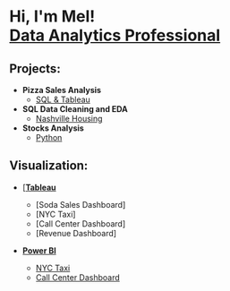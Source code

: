 <h1>Hi, I'm Mel! <br/><a href="https://github.com/mel4data">Data Analytics Professional</a>

<h2> Projects:</h2>

- <b>Pizza Sales Analysis</b>
  - [SQL & Tableau](https://github.com/mel4data/Pizza-Sales-Analysis)
- <b>SQL Data Cleaning and EDA</b>
  - [Nashville Housing](https://github.com/mel4data/Nashville-Housing-Data-Cleaning-EDA)
- <b>Stocks Analysis</b>
  - [Python](https://github.com/mel4data/Stock-Analysis)

  
<h2> Visualization:</h2>

- [<b>[Tableau</b>](https://github.com/mel4data/Tableau-Visualization)

  - [Soda Sales Dashboard]
  - [NYC Taxi]
  - [Call Center Dashboard]
  - [Revenue Dashboard]

- [<b>Power BI</b>](https://github.com/mel4data/Power-BI-Visualization)

  - [NYC Taxi](https://github.com/mel4data/)
  - [Call Center Dashboard](https://github.com/mel4data/)
  
